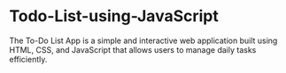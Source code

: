 # Todo-List-using-JavaScript
The To-Do List App is a simple and interactive web application built using HTML, CSS, and JavaScript that allows users to manage daily tasks efficiently.
